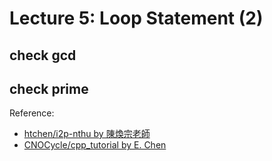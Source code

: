 # Lecture 5: Loop Statement (2)

## check gcd

## check prime

Reference:
* [htchen/i2p-nthu by 陳煥宗老師](https://github.com/htchen/i2p-nthu/tree/master/%E7%A8%8B%E5%BC%8F%E8%A8%AD%E8%A8%88%E4%B8%80/Introduction%20to%20programming)
* [CNOCycle/cpp_tutorial by E. Chen](https://github.com/CNOCycle/cpp_tutorial)